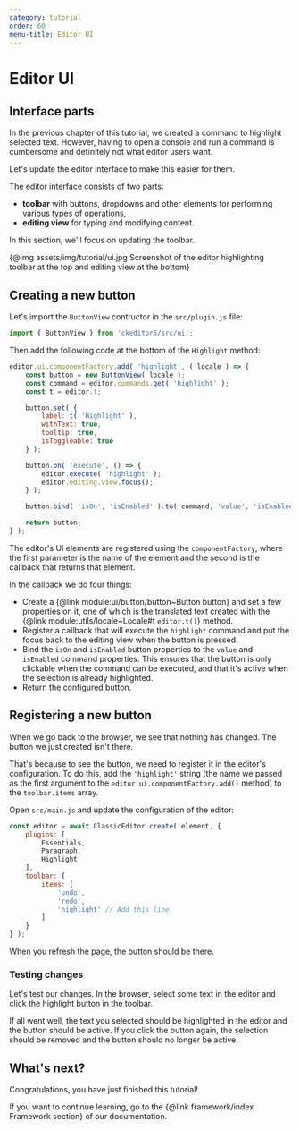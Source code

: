 ```yaml
---
category: tutorial
order: 60
menu-title: Editor UI
---
```


# Editor UI

## Interface parts

In the previous chapter of this tutorial, we created a command to highlight selected text. However, having to open a console and run a command is cumbersome and definitely not what editor users want.

Let's update the editor interface to make this easier for them.

The editor interface consists of two parts:

* **toolbar** with buttons, dropdowns and other elements for performing various types of operations,
* **editing view** for typing and modifying content.

In this section, we'll focus on updating the toolbar.

{@img assets/img/tutorial/ui.jpg Screenshot of the editor highlighting toolbar at the top and editing view at the bottom}

## Creating a new button

Let's import the `ButtonView` contructor in the `src/plugin.js` file:

```js
import { ButtonView } from 'ckeditor5/src/ui';
```

Then add the following code at the bottom of the `Highlight` method:

```js
editor.ui.componentFactory.add( 'highlight', ( locale ) => {
	const button = new ButtonView( locale );
	const command = editor.commands.get( 'highlight' );
	const t = editor.t;

	button.set( {
		label: t( 'Highlight' ),
		withText: true,
		tooltip: true,
		isToggleable: true
	} );

	button.on( 'execute', () => {
		editor.execute( 'highlight' );
		editor.editing.view.focus();
	} );

	button.bind( 'isOn', 'isEnabled' ).to( command, 'value', 'isEnabled' );

	return button;
} );
```

The editor's UI elements are registered using the `componentFactory`, where the first parameter is the name of the element and the second is the callback that returns that element.

In the callback we do four things:

* Create a {@link module:ui/button/button~Button button} and set a few properties on it, one of which is the translated text created with the {@link module:utils/locale~Locale#t `editor.t()`} method.
* Register a callback that will execute the `highlight` command and put the focus back to the editing view when the button is pressed.
* Bind the `isOn` and `isEnabled` button properties to the `value` and `isEnabled` command properties. This ensures that the button is only clickable when the command can be executed, and that it's active when the selection is already highlighted.
* Return the configured button.

## Registering a new button

When we go back to the browser, we see that nothing has changed. The button we just created isn't there.

That's because to see the button, we need to register it in the editor's configuration. To do this, add the `'highlight'` string (the name we passed as the first argument to the `editor.ui.componentFactory.add()` method) to the `toolbar.items` array.

Open `src/main.js` and update the configuration of the editor:

```js
const editor = await ClassicEditor.create( element, {
	plugins: [
		Essentials,
		Paragraph,
		Highlight
	],
	toolbar: {
		items: [
			'undo',
			'redo',
			'highlight' // Add this line.
		]
	}
} );
```

When you refresh the page, the button should be there.

### Testing changes

Let's test our changes. In the browser, select some text in the editor and click the highlight button in the toolbar.

If all went well, the text you selected should be highlighted in the editor and the button should be active. If you click the button again, the selection should be removed and the button should no longer be active.

## What's next?

Congratulations, you have just finished this tutorial!

If you want to continue learning, go to the {@link framework/index Framework section} of our documentation.
